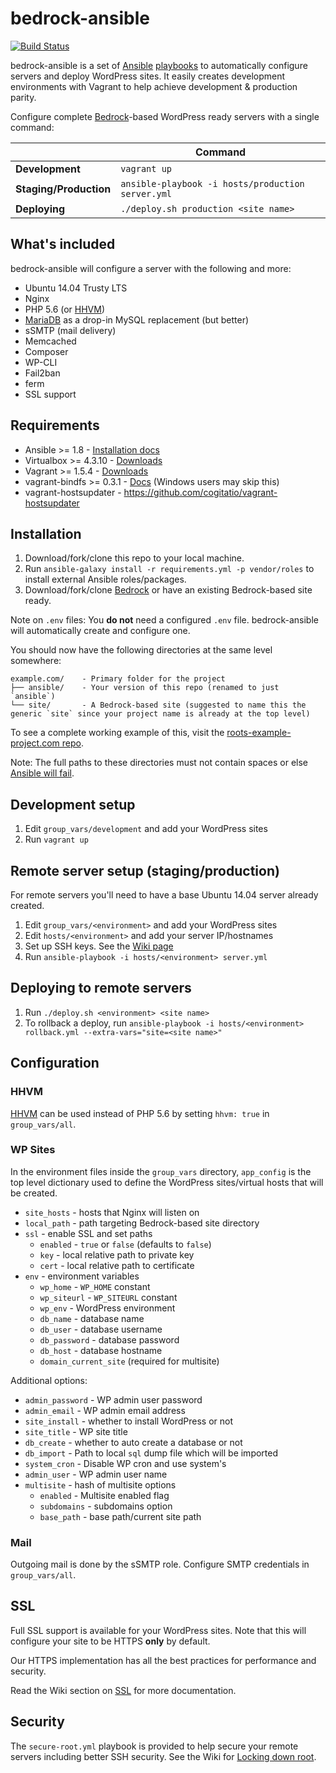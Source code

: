 # bedrock-ansible

[![Build Status](https://travis-ci.org/roots/bedrock-ansible.svg)](https://travis-ci.org/roots/bedrock-ansible)

bedrock-ansible is a set of [Ansible](http://www.ansible.com/home) [playbooks](http://docs.ansible.com/playbooks.html) to automatically configure servers and deploy WordPress sites. It easily creates development environments with Vagrant to help achieve development & production parity.

Configure complete [Bedrock](https://roots.io/bedrock/)-based WordPress ready servers with a single command:

|                        | Command
| ---------------------- | ------------------------------------------------ |
| **Development**        | `vagrant up`                                     |
| **Staging/Production** |`ansible-playbook -i hosts/production server.yml` |
| **Deploying**          | `./deploy.sh production <site name>`             |

## What's included

bedrock-ansible will configure a server with the following and more:

* Ubuntu 14.04 Trusty LTS
* Nginx
* PHP 5.6 (or [HHVM](http://hhvm.com/))
* [MariaDB](https://mariadb.org/) as a drop-in MySQL replacement (but better)
* sSMTP (mail delivery)
* Memcached
* Composer
* WP-CLI
* Fail2ban
* ferm
* SSL support

## Requirements

* Ansible >= 1.8 - [Installation docs](http://docs.ansible.com/intro_installation.html)
* Virtualbox >= 4.3.10 - [Downloads](https://www.virtualbox.org/wiki/Downloads)
* Vagrant >= 1.5.4 - [Downloads](http://www.vagrantup.com/downloads.html)
* vagrant-bindfs >= 0.3.1 - [Docs](https://github.com/gael-ian/vagrant-bindfs) (Windows users may skip this)
* vagrant-hostsupdater - https://github.com/cogitatio/vagrant-hostsupdater

## Installation

1. Download/fork/clone this repo to your local machine.
2. Run `ansible-galaxy install -r requirements.yml -p vendor/roles` to install external Ansible roles/packages.
3. Download/fork/clone [Bedrock](https://github.com/roots/bedrock) or have an existing Bedrock-based site ready.

Note on `.env` files: You **do not** need a configured `.env` file. bedrock-ansible will automatically create and configure one.

You should now have the following directories at the same level somewhere:

```
example.com/    - Primary folder for the project
├── ansible/    - Your version of this repo (renamed to just `ansible`)
└── site/       - A Bedrock-based site (suggested to name this the generic `site` since your project name is already at the top level)
```

To see a complete working example of this, visit the [roots-example-project.com repo](https://github.com/roots/roots-example-project.com).

Note: The full paths to these directories must not contain spaces or else [Ansible will fail](https://github.com/ansible/ansible/issues/8555).

## Development setup

1. Edit `group_vars/development` and add your WordPress sites
2. Run `vagrant up`

## Remote server setup (staging/production)

For remote servers you'll need to have a base Ubuntu 14.04 server already created.

1. Edit `group_vars/<environment>` and add your WordPress sites
2. Edit `hosts/<environment>` and add your server IP/hostnames
3. Set up SSH keys. See the [Wiki page](https://github.com/roots/bedrock-ansible/wiki/SSH-Keys)
4. Run `ansible-playbook -i hosts/<environment> server.yml`

## Deploying to remote servers

1. Run `./deploy.sh <environment> <site name>`
2. To rollback a deploy, run `ansible-playbook -i hosts/<environment> rollback.yml --extra-vars="site=<site name>"`

## Configuration

### HHVM

[HHVM](http://hhvm.com/) can be used instead of PHP 5.6 by setting `hhvm: true` in `group_vars/all`.

### WP Sites

In the environment files inside the `group_vars` directory, `app_config` is the top level dictionary used to define the WordPress sites/virtual hosts that will be created.

* `site_hosts` - hosts that Nginx will listen on
* `local_path` - path targeting Bedrock-based site directory
* `ssl` - enable SSL and set paths
  * `enabled` - `true` or `false` (defaults to `false`)
  * `key` - local relative path to private key
  * `cert` - local relative path to certificate
* `env` - environment variables
  * `wp_home` - `WP_HOME` constant
  * `wp_siteurl` - `WP_SITEURL` constant
  * `wp_env` - WordPress environment
  * `db_name` - database name
  * `db_user` - database username
  * `db_password` - database password
  * `db_host` - database hostname
  * `domain_current_site` (required for multisite)

Additional options:

* `admin_password` - WP admin user password
* `admin_email` - WP admin email address
* `site_install` - whether to install WordPress or not
* `site_title` - WP site title
* `db_create` - whether to auto create a database or not
* `db_import` - Path to local `sql` dump file which will be imported
* `system_cron` - Disable WP cron and use system's
* `admin_user` - WP admin user name
* `multisite` - hash of multisite options
  * `enabled` - Multisite enabled flag
  * `subdomains` - subdomains option
  * `base_path` - base path/current site path

### Mail

Outgoing mail is done by the sSMTP role. Configure SMTP credentials in `group_vars/all`.

## SSL

Full SSL support is available for your WordPress sites. Note that this will configure your site to be HTTPS **only** by default.

Our HTTPS implementation has all the best practices for performance and security.

Read the Wiki section on [SSL](https://github.com/roots/bedrock-ansible/wiki/SSL) for more documentation.

## Security

The `secure-root.yml` playbook is provided to help secure your remote servers including better SSH security. See the Wiki for [Locking down root](https://github.com/roots/bedrock-ansible/wiki/Security#locking-down-root).
